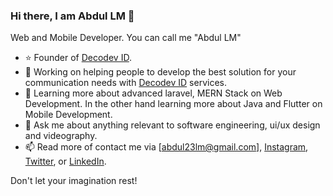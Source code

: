 ### Hi there, I am Abdul LM 🤠

Web and Mobile Developer. You can call me "Abdul LM"

- ⭐️ Founder of [Decodev ID](https://decodev.id/).
- 🔭 Working on helping people to develop the best solution for your communication needs with [Decodev ID](https://decodev.id/) services.
- 💫 Learning more about advanced laravel, MERN Stack on Web Development. In the other hand learning more about Java and Flutter on Mobile Development.
- 💬 Ask me about anything relevant to software engineering, ui/ux design and videography.
- 📫 Read more of contact me via [abdul23lm@gmail.com], [Instagram](https://instagram.com/abdul_lm), [Twitter](https://twitter.com/abdul_lm), or [LinkedIn](https://www.linkedin.com/in/abdul23lm/).

Don't let your imagination rest!
